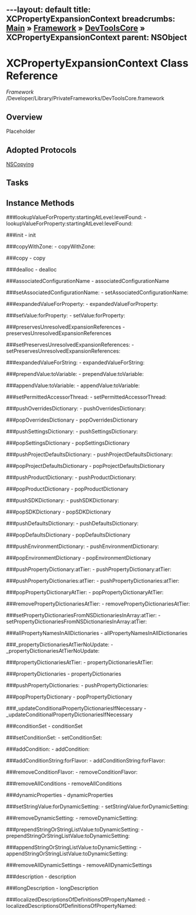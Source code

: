 ---layout: default
title: XCPropertyExpansionContext
breadcrumbs: <a href="/index.html">Main</a> &raquo; <a href="/Frameworks.html">Framework</a> &raquo; <a href="/Frameworks/DevToolsCore.html">DevToolsCore</a> &raquo; XCPropertyExpansionContext
parent: NSObject 
---
# XCPropertyExpansionContext Class Reference

*Framework* /Developer/Library/PrivateFrameworks/DevToolsCore.framework

## Overview

Placeholder

## Adopted Protocols

[NSCopying]()

## Tasks

## Instance Methods

<a name="-lookupValueForProperty:startingAtLevel:levelFound:"></a>
###lookupValueForProperty:startingAtLevel:levelFound:
    - lookupValueForProperty:startingAtLevel:levelFound:

<a name="-init"></a>
###init
    - init

<a name="-copyWithZone:"></a>
###copyWithZone:
    - copyWithZone:

<a name="-copy"></a>
###copy
    - copy

<a name="-dealloc"></a>
###dealloc
    - dealloc

<a name="-associatedConfigurationName"></a>
###associatedConfigurationName
    - associatedConfigurationName

<a name="-setAssociatedConfigurationName:"></a>
###setAssociatedConfigurationName:
    - setAssociatedConfigurationName:

<a name="-expandedValueForProperty:"></a>
###expandedValueForProperty:
    - expandedValueForProperty:

<a name="-setValue:forProperty:"></a>
###setValue:forProperty:
    - setValue:forProperty:

<a name="-preservesUnresolvedExpansionReferences"></a>
###preservesUnresolvedExpansionReferences
    - preservesUnresolvedExpansionReferences

<a name="-setPreservesUnresolvedExpansionReferences:"></a>
###setPreservesUnresolvedExpansionReferences:
    - setPreservesUnresolvedExpansionReferences:

<a name="-expandedValueForString:"></a>
###expandedValueForString:
    - expandedValueForString:

<a name="-prependValue:toVariable:"></a>
###prependValue:toVariable:
    - prependValue:toVariable:

<a name="-appendValue:toVariable:"></a>
###appendValue:toVariable:
    - appendValue:toVariable:

<a name="-setPermittedAccessorThread:"></a>
###setPermittedAccessorThread:
    - setPermittedAccessorThread:

<a name="-pushOverridesDictionary:"></a>
###pushOverridesDictionary:
    - pushOverridesDictionary:

<a name="-popOverridesDictionary"></a>
###popOverridesDictionary
    - popOverridesDictionary

<a name="-pushSettingsDictionary:"></a>
###pushSettingsDictionary:
    - pushSettingsDictionary:

<a name="-popSettingsDictionary"></a>
###popSettingsDictionary
    - popSettingsDictionary

<a name="-pushProjectDefaultsDictionary:"></a>
###pushProjectDefaultsDictionary:
    - pushProjectDefaultsDictionary:

<a name="-popProjectDefaultsDictionary"></a>
###popProjectDefaultsDictionary
    - popProjectDefaultsDictionary

<a name="-pushProductDictionary:"></a>
###pushProductDictionary:
    - pushProductDictionary:

<a name="-popProductDictionary"></a>
###popProductDictionary
    - popProductDictionary

<a name="-pushSDKDictionary:"></a>
###pushSDKDictionary:
    - pushSDKDictionary:

<a name="-popSDKDictionary"></a>
###popSDKDictionary
    - popSDKDictionary

<a name="-pushDefaultsDictionary:"></a>
###pushDefaultsDictionary:
    - pushDefaultsDictionary:

<a name="-popDefaultsDictionary"></a>
###popDefaultsDictionary
    - popDefaultsDictionary

<a name="-pushEnvironmentDictionary:"></a>
###pushEnvironmentDictionary:
    - pushEnvironmentDictionary:

<a name="-popEnvironmentDictionary"></a>
###popEnvironmentDictionary
    - popEnvironmentDictionary

<a name="-pushPropertyDictionary:atTier:"></a>
###pushPropertyDictionary:atTier:
    - pushPropertyDictionary:atTier:

<a name="-pushPropertyDictionaries:atTier:"></a>
###pushPropertyDictionaries:atTier:
    - pushPropertyDictionaries:atTier:

<a name="-popPropertyDictionaryAtTier:"></a>
###popPropertyDictionaryAtTier:
    - popPropertyDictionaryAtTier:

<a name="-removePropertyDictionariesAtTier:"></a>
###removePropertyDictionariesAtTier:
    - removePropertyDictionariesAtTier:

<a name="-setPropertyDictionariesFromNSDictionariesInArray:atTier:"></a>
###setPropertyDictionariesFromNSDictionariesInArray:atTier:
    - setPropertyDictionariesFromNSDictionariesInArray:atTier:

<a name="-allPropertyNamesInAllDictionaries"></a>
###allPropertyNamesInAllDictionaries
    - allPropertyNamesInAllDictionaries

<a name="-_propertyDictionariesAtTierNoUpdate:"></a>
###_propertyDictionariesAtTierNoUpdate:
    - _propertyDictionariesAtTierNoUpdate:

<a name="-propertyDictionariesAtTier:"></a>
###propertyDictionariesAtTier:
    - propertyDictionariesAtTier:

<a name="-propertyDictionaries"></a>
###propertyDictionaries
    - propertyDictionaries

<a name="-pushPropertyDictionaries:"></a>
###pushPropertyDictionaries:
    - pushPropertyDictionaries:

<a name="-popPropertyDictionary"></a>
###popPropertyDictionary
    - popPropertyDictionary

<a name="-_updateConditionalPropertyDictionariesIfNecessary"></a>
###_updateConditionalPropertyDictionariesIfNecessary
    - _updateConditionalPropertyDictionariesIfNecessary

<a name="-conditionSet"></a>
###conditionSet
    - conditionSet

<a name="-setConditionSet:"></a>
###setConditionSet:
    - setConditionSet:

<a name="-addCondition:"></a>
###addCondition:
    - addCondition:

<a name="-addConditionString:forFlavor:"></a>
###addConditionString:forFlavor:
    - addConditionString:forFlavor:

<a name="-removeConditionFlavor:"></a>
###removeConditionFlavor:
    - removeConditionFlavor:

<a name="-removeAllConditions"></a>
###removeAllConditions
    - removeAllConditions

<a name="-dynamicProperties"></a>
###dynamicProperties
    - dynamicProperties

<a name="-setStringValue:forDynamicSetting:"></a>
###setStringValue:forDynamicSetting:
    - setStringValue:forDynamicSetting:

<a name="-removeDynamicSetting:"></a>
###removeDynamicSetting:
    - removeDynamicSetting:

<a name="-prependStringOrStringListValue:toDynamicSetting:"></a>
###prependStringOrStringListValue:toDynamicSetting:
    - prependStringOrStringListValue:toDynamicSetting:

<a name="-appendStringOrStringListValue:toDynamicSetting:"></a>
###appendStringOrStringListValue:toDynamicSetting:
    - appendStringOrStringListValue:toDynamicSetting:

<a name="-removeAllDynamicSettings"></a>
###removeAllDynamicSettings
    - removeAllDynamicSettings

<a name="-description"></a>
###description
    - description

<a name="-longDescription"></a>
###longDescription
    - longDescription

<a name="-localizedDescriptionsOfDefinitionsOfPropertyNamed:"></a>
###localizedDescriptionsOfDefinitionsOfPropertyNamed:
    - localizedDescriptionsOfDefinitionsOfPropertyNamed:

